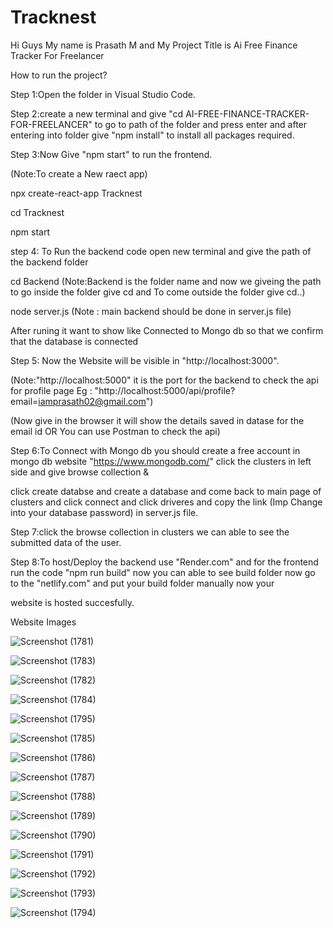 # Tracknest
Hi Guys My name is Prasath M and My Project Title is Ai Free Finance Tracker For Freelancer

How to run the project?

Step 1:Open the folder in Visual Studio Code.

Step 2:create a new terminal and give "cd AI-FREE-FINANCE-TRACKER-FOR-FREELANCER" to go to path of the folder and press enter and after entering into folder give "npm install" to install all packages required.

Step 3:Now Give "npm start" to run the frontend.

(Note:To create a New raect app)

npx create-react-app Tracknest

cd Tracknest

npm start

step 4: To Run the backend code open new terminal and give the path of the backend folder

cd Backend (Note:Backend is the folder name and now we giveing the path to go inside the folder give cd and To come outside the folder give cd..)

node server.js (Note : main backend should be done in server.js file)

After runing it want to show like Connected to Mongo db so that we confirm that the database is connected

Step 5: Now the Website will be visible in "http://localhost:3000".

(Note:"http://localhost:5000" it is the port for the backend to check the api for profile page Eg : "http://localhost:5000/api/profile?email=iamprasath02@gmail.com")

(Now give in the browser it will show the details saved in datase for the email id OR You can use Postman to check the api)

Step 6:To Connect with Mongo db you should create a free account in mongo db website "https://www.mongodb.com/" click the clusters in left side and give browse collection & 

click create databse and create a database and come back to main page of clusters and click connect and click driveres and copy the link (Imp Change <db password> into your database password) in server.js file.

Step 7:click the browse collection in clusters we can able to see the submitted data of the user.

Step 8:To host/Deploy the backend use "Render.com" and for the frontend run the code "npm run build" now you can able to see build folder now go to the "netlify.com" and put your build folder manually now your 

website is hosted succesfully.

Website Images

![Screenshot (1781)](https://github.com/user-attachments/assets/38ce3b84-05d6-4716-ab47-1c0a55403751)

![Screenshot (1783)](https://github.com/user-attachments/assets/e75cf688-7164-47cf-a8a0-68396622d0f1)

![Screenshot (1782)](https://github.com/user-attachments/assets/77eeca6b-8b7c-4bd4-846b-eb76eb1c1b18)

![Screenshot (1784)](https://github.com/user-attachments/assets/18e44065-cf98-42eb-bcf3-c680036f51e8)

![Screenshot (1795)](https://github.com/user-attachments/assets/3eb838c1-d3a4-4660-b0aa-03a85afd4a51)

![Screenshot (1785)](https://github.com/user-attachments/assets/084bc734-8ec3-4b91-942a-d0f453d1cec2)

![Screenshot (1786)](https://github.com/user-attachments/assets/72421b5b-e5a9-4af2-ae26-848033872961)

![Screenshot (1787)](https://github.com/user-attachments/assets/19967342-5e82-49da-a83f-b528874d324f)

![Screenshot (1788)](https://github.com/user-attachments/assets/c5e53cdd-d7a7-4aee-94e1-9096a72c264d)

![Screenshot (1789)](https://github.com/user-attachments/assets/68d7bd9e-15c8-4626-be5c-3b84b4d3534c)

![Screenshot (1790)](https://github.com/user-attachments/assets/50351792-50a0-4cc5-854a-97f24a75e4d6)

![Screenshot (1791)](https://github.com/user-attachments/assets/ba7cd510-4687-4623-8740-1911661d9671)

![Screenshot (1792)](https://github.com/user-attachments/assets/c1ea81d2-3985-4e3e-b1d5-58c4b11e3af2)

![Screenshot (1793)](https://github.com/user-attachments/assets/00298d00-47b9-4f03-af71-5b15c3ccd2ae)

![Screenshot (1794)](https://github.com/user-attachments/assets/16a55866-98e9-4b2a-a984-2ea1d8bc4936)




